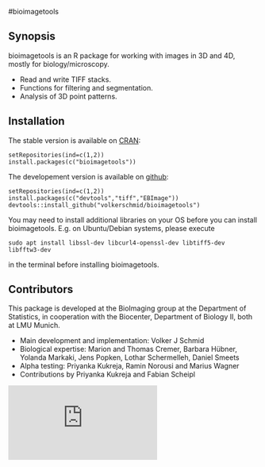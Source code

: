 #bioimagetools

## Synopsis

bioimagetools is an R package for working with images in 3D and 4D, mostly for biology/microscopy. 

* Read and write TIFF stacks. 
* Functions for filtering and segmentation.
* Analysis of 3D point patterns.

## Installation

The stable version is available on [CRAN](https://cran.r-project.org/):

    setRepositories(ind=c(1,2))
    install.packages(c("bioimagetools"))

The developement version is available on [github](https://github.com/bioimaginggroup): 

    setRepositories(ind=c(1,2))
    install.packages(c("devtools","tiff","EBImage"))
    devtools::install_github("volkerschmid/bioimagetools")

You may need to install additional libraries on your OS before you can install bioimagetools. E.g. on Ubuntu/Debian systems, please execute

    sudo apt install libssl-dev libcurl4-openssl-dev libtiff5-dev libfftw3-dev
in the terminal before installing bioimagetools.

## Contributors

This package is developed at the BioImaging group at the Department of Statistics, in cooperation with the Biocenter, Department of Biology II, both at LMU Munich.

* Main development and implementation: Volker J Schmid
* Biological expertise: Marion and Thomas Cremer, Barbara Hübner, Yolanda Markaki, Jens Popken, Lothar Schermelleh, Daniel Smeets
* Alpha testing: Priyanka Kukreja, Ramin Norousi and Marius Wagner
* Contributions by Priyanka Kukreja and Fabian Scheipl

![](http://vs.lupus.uberspace.de/count/bioimagetools.php)
